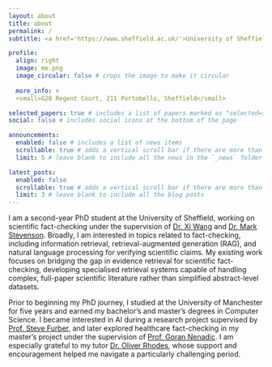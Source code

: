 ```yaml
---
layout: about
title: about
permalink: /
subtitle: <a href='https://www.sheffield.ac.uk/'>University of Sheffield</a>.

profile:
  align: right
  image: me.png
  image_circular: false # crops the image to make it circular
  
  more_info: >
  <small>G28 Regent Court, 211 Portobello, Sheffield</small>

selected_papers: true # includes a list of papers marked as "selected={true}"
social: false # includes social icons at the bottom of the page

announcements:
  enabled: false # includes a list of news items
  scrollable: true # adds a vertical scroll bar if there are more than 3 news items
  limit: 5 # leave blank to include all the news in the `_news` folder

latest_posts:
  enabled: false
  scrollable: true # adds a vertical scroll bar if there are more than 3 new posts items
  limit: 3 # leave blank to include all the blog posts
---
```



I am a second-year PhD student at the University of Sheffield, working on scientific fact-checking under the supervision of [Dr. Xi Wang](https://www.xiwangeric.com/) and [Dr. Mark Stevenson](https://staffwww.dcs.shef.ac.uk/people/M.Stevenson/). Broadly, I am interested in topics related to fact-checking, including information retrieval, retrieval-augmented generation (RAG), and natural language processing for verifying scientific claims. My existing work focuses on bridging the gap in evidence retrieval for scientific fact-checking, developing specialised retrieval systems capable of handling complex, full-paper scientific literature rather than simplified abstract-level datasets.

Prior to beginning my PhD journey, I studied at the University of Manchester for five years and earned my bachelor’s and master’s degrees in Computer Science. 
I became interested in AI during a research project supervised by [Prof. Steve Furber](https://en.wikipedia.org/wiki/Steve_Furber), and later explored healthcare fact-checking in my master’s project under the supervision of [Prof. Goran Nenadic](https://research.manchester.ac.uk/en/persons/gnenadic). I am especially grateful to my tutor [Dr. Oliver Rhodes](https://research.manchester.ac.uk/en/persons/oliver.rhodes), whose support and encouragement helped me navigate a particularly challenging period.


